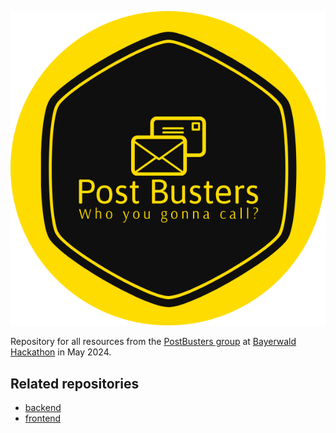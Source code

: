 ![PostBusters icon](/images/PostBusters_icon.png)

Repository for all resources from the [PostBusters group](https://www.linkedin.com/posts/domenic-sommer-5b8069243_ict1-b4y3rw4ld-smartpostbox-activity-7199766683329208320-qLJM?utm_source=share&utm_medium=member_desktop) at [Bayerwald Hackathon](https://www.bayerwald-hackathon.de/) in May 2024.

## Related repositories

- [backend](https://github.com/Lucas-vK/PostBusters-backend)  
- [frontend](https://github.com/mashinakatherina/PostBusters-frontend)  
